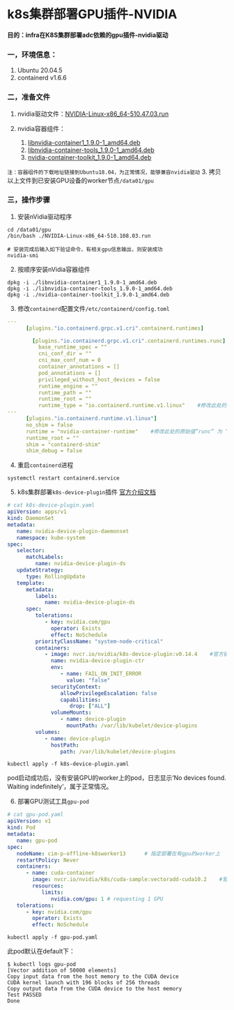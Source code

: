 # k8s集群部署GPU插件-NVIDIA

__目的：infra在K8S集群部署adc依赖的gpu插件-nvidia驱动__

### 一，环境信息：
1. Ubuntu 20.04.5
2. containerd v1.6.6

### 二，准备文件
1. nvidia驱动文件：[NVIDIA-Linux-x86_64-510.47.03.run](https://www.nvidia.com/content/DriverDownloads/confirmation.php?url=/Windows/Quadro_Certified/512.15/512.15-quadro-rtx-desktop-notebook-win10-win11-64bit-international-dch-whql.exe&lang=us&type=Quadro)

2. nvidia容器组件：
   1. [libnvidia-container1_1.9.0-1_amd64.deb](https://github.com/NVIDIA/libnvidia-container/tree/gh-pages/stable/ubuntu18.04/amd64)
   2. [libnvidia-container-tools_1.9.0-1_amd64.deb](https://github.com/NVIDIA/libnvidia-container/tree/gh-pages/stable/ubuntu18.04/amd64)
   3. [nvidia-container-toolkit_1.9.0-1_amd64.deb](https://github.com/NVIDIA/libnvidia-container/tree/gh-pages/stable/ubuntu18.04/amd64)

`注：容器组件的下载地址链接到Ubuntu18.04，为正常情况，能够兼容nvidia驱动`
3. 拷贝以上文件到已安装GPU设备的worker节点`/data01/gpu`

### 三，操作步骤
1. 安装nVidia驱动程序
```shell
cd /data01/gpu
/bin/bash ./NVIDIA-Linux-x86_64-510.108.03.run

# 安装完成后输入如下验证命令，有相关gpu信息输出，则安装成功
nvidia-smi
```

2. 按顺序安装nVidia容器组件
```shell
dpkg -i ./libnvidia-container1_1.9.0-1_amd64.deb
dpkg -i ./libnvidia-container-tools_1.9.0-1_amd64.deb
dpkg -i ./nvidia-container-toolkit_1.9.0-1_amd64.deb
```

3. 修改`containerd`配置文件`/etc/containerd/config.toml`
```yaml
···
      [plugins."io.containerd.grpc.v1.cri".containerd.runtimes]

        [plugins."io.containerd.grpc.v1.cri".containerd.runtimes.runc]
          base_runtime_spec = ""
          cni_conf_dir = ""
          cni_max_conf_num = 0
          container_annotations = []
          pod_annotations = []
          privileged_without_host_devices = false
          runtime_engine = ""
          runtime_path = ""
          runtime_root = ""
          runtime_type = "io.containerd.runtime.v1.linux"    #修改此处的原始值“io.containerd.runc.v2” 为 “io.containerd.runtime.v1.linux”
···
      [plugins."io.containerd.runtime.v1.linux"]
      no_shim = false
      runtime = "nvidia-container-runtime"    #修改此处的原始值“runc” 为 “nvidia-container-runtime”
      runtime_root = ""
      shim = "containerd-shim"
      shim_debug = false
```
4. 重启`containerd`进程
```shell
systemctl restart containerd.service
```
5. k8s集群部署`k8s-device-plugin`插件
[官方介绍文档](https://github.com/NVIDIA/k8s-device-plugin)
```yaml
# cat k8s-device-plugin.yaml
apiVersion: apps/v1
kind: DaemonSet
metadata:
   name: nvidia-device-plugin-daemonset
   namespace: kube-system
spec:
   selector:
      matchLabels:
         name: nvidia-device-plugin-ds
   updateStrategy:
      type: RollingUpdate
   template:
      metadata:
         labels:
            name: nvidia-device-plugin-ds
      spec:
         tolerations:
            - key: nvidia.com/gpu
              operator: Exists
              effect: NoSchedule
         priorityClassName: "system-node-critical"
         containers:
            - image: nvcr.io/nvidia/k8s-device-plugin:v0.14.4    #官方镜像下载地址，部署之前修改
              name: nvidia-device-plugin-ctr
              env:
                 - name: FAIL_ON_INIT_ERROR
                   value: "false"
              securityContext:
                 allowPrivilegeEscalation: false
                 capabilities:
                    drop: ["ALL"]
              volumeMounts:
                 - name: device-plugin
                   mountPath: /var/lib/kubelet/device-plugins
         volumes:
            - name: device-plugin
              hostPath:
                 path: /var/lib/kubelet/device-plugins
```
```shell
kubectl apply -f k8s-device-plugin.yaml
```
pod启动成功后，没有安装GPU的worker上的pod，日志显示‘No devices found. Waiting indefinitely’，属于正常情况。

6. 部署GPU测试工具`gpu-pod`
```yaml
# cat gpu-pod.yaml
apiVersion: v1
kind: Pod
metadata:
   name: gpu-pod
spec:
   nodeName: cim-p-offline-k8sworker13      # 指定部署在有gpu的worker上
   restartPolicy: Never
   containers:
      - name: cuda-container
        image: nvcr.io/nvidia/k8s/cuda-sample:vectoradd-cuda10.2    #官方镜像下载地址，部署之前修改
        resources:
           limits:
              nvidia.com/gpu: 1 # requesting 1 GPU
   tolerations:
      - key: nvidia.com/gpu
        operator: Exists
        effect: NoSchedule
```
```shell
kubectl apply -f gpu-pod.yaml
```
此pod默认在default下：
```shell
$ kubectl logs gpu-pod
[Vector addition of 50000 elements]
Copy input data from the host memory to the CUDA device
CUDA kernel launch with 196 blocks of 256 threads
Copy output data from the CUDA device to the host memory
Test PASSED
Done
```